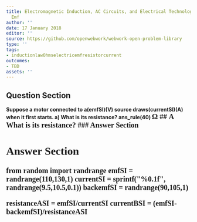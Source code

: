 ```yaml
---
title: Electromagnetic Induction, AC Circuits, and Electrical Technologies - Back
  Emf
author: ''
date: 17 January 2018
editor: ''
source: https://github.com/openwebwork/webwork-open-problem-library
type: ''
tags:
- inductionlawOhmselectricemfresistorcurrent
outcomes:
- TBD
assets: ''
---
```


## Question Section 

<b>
Suppose a motor connected to a(emfSI)(V) source draws(currentSI)(A) when it first starts.
a) What is its resistance?
ans_rule(40) <span style="font-family: 'Times'; font-size: 20px";>&Omega;<span>
## A
What is its resistance?
### Answer Section


## Answer Section

from random import randrange
emfSI = randrange(110,130,1)
currentSI = sprintf("%0.1f", randrange(9.5,10.5,0.1))
backemfSI = randrange(90,105,1)

resistanceASI = emfSI/currentSI
currentBSI = (emfSI-backemfSI)/resistanceASI